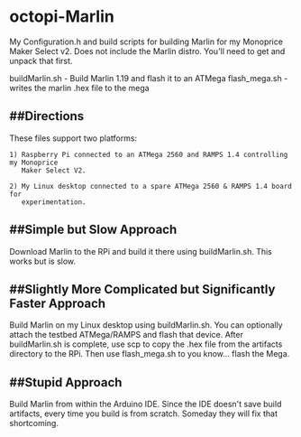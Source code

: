 # octopi-Marlin
My Configuration.h and build scripts for building Marlin for my Monoprice Maker Select v2.
Does not include the Marlin distro. You'll need to get and unpack that first.

buildMarlin.sh - Build Marlin 1.19 and flash it to an ATMega
flash_mega.sh - writes the marlin .hex file to the mega

##Directions
----------
These files support two platforms:

    1) Raspberry Pi connected to an ATMega 2560 and RAMPS 1.4 controlling my Monoprice 
       Maker Select V2.
       
    2) My Linux desktop connected to a spare ATMega 2560 & RAMPS 1.4 board for 
       experimentation.


##Simple but Slow Approach
------------------------
Download Marlin to the RPi and build it there using buildMarlin.sh. This works but is slow.

##Slightly More Complicated but Significantly Faster Approach
-----------------------------------------------------------
Build Marlin on my Linux desktop using buildMarlin.sh. You can optionally attach the testbed 
ATMega/RAMPS and flash that device. After buildMarlin.sh is complete, use scp to copy the .hex 
file from the artifacts directory to the RPi. Then use flash_mega.sh to you know... flash the Mega.

##Stupid Approach
---------------
Build Marlin from within the Arduino IDE. Since the IDE doesn't save build artifacts, every time
you build is from scratch. Someday they will fix that shortcoming.

